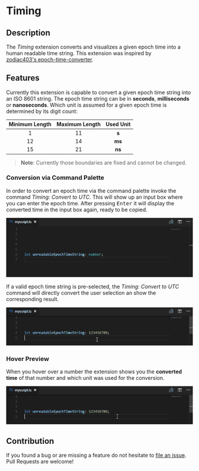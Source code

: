 # Timing

## Description
The *Timing* extension converts and visualizes a given epoch time into a human readable time string.
This extension was inspired by  
[zodiac403's  epoch-time-converter](https://github.com/zodiac403/epoch-time-converter).

## Features

Currently this extension is capable to convert a given epoch time string into an ISO 8601 string.
The epoch time string can be in **seconds**, **milliseconds** or **nanoseconds**. Which unit is assumed for a given epoch time is determined by its digit count:

| Minimum Length| Maximum Length| Used Unit |
|:--:|:--:|:--:|
| 1 |11| **s**
|12 | 14| **ms**
|15 | 21| **ns**

>**Note**: Currently those boundaries are fixed and cannot be changed.

### Conversion via Command Palette
In order to convert an epoch time via the command palette invoke the command *Timing: Convert to UTC*. This will show up an input box where you can enter the epoch time. After pressing <kbd>Enter</kbd> it will display the converted time in the input box again, ready to be copied.

![Convert Sample](doc/Convert_Sample.gif)

If a valid epoch time string is pre-selected, the *Timing:  Convert to UTC* command will directly convert the user selection an show the corresponding result.

![Convert Selection Sample](doc/Convert_Selection_Sample.gif)

### Hover Preview

When you hover over a number the extension shows you the **converted time** of that number and which unit was used for the conversion.

![Hover Sample](doc/Hover_Sample.gif)

## Contribution
If you found a bug or are missing a feature do not hesitate to [file an issue](https://github.com/HaaLeo/vscode-timing/issues/new).  
Pull Requests are welcome!
